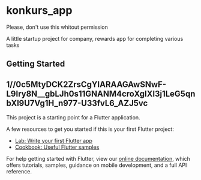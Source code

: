 # konkurs_app

Please, don't use this whitout permission

A little startup project for company, rewards app for completing various tasks

## Getting Started

## 1//0c5MtyDCK2ZrsCgYIARAAGAwSNwF-L9Iry8N__gbLJh0s11GNANM4croXgIXl3j1LeG5qnbXl9U7Vg1H_n977-U33fvL6_AZJ5vc

This project is a starting point for a Flutter application.

A few resources to get you started if this is your first Flutter project:

- [Lab: Write your first Flutter app](https://flutter.dev/docs/get-started/codelab)
- [Cookbook: Useful Flutter samples](https://flutter.dev/docs/cookbook)

For help getting started with Flutter, view our
[online documentation](https://flutter.dev/docs), which offers tutorials,
samples, guidance on mobile development, and a full API reference.
